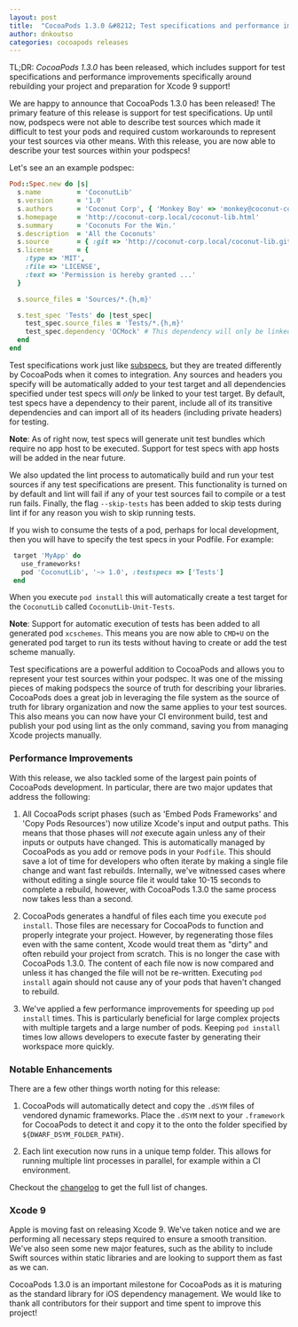 ```yaml
---
layout: post
title:  "CocoaPods 1.3.0 &#8212; Test specifications and performance improvements"
author: dnkoutso
categories: cocoapods releases
---
```

TL;DR: _CocoaPods 1.3.0_ has been released, which includes support for test specifications and performance improvements specifically around rebuilding your project and preparation for Xcode 9 support!

<!-- more -->

We are happy to announce that CocoaPods 1.3.0 has been released! The primary feature of this release is support for test specifications. Up until now, podspecs were not able to describe test sources which made it difficult to test your pods and required custom workarounds to represent your test sources via other means. With this release, you are now able to describe your test sources within your podspecs!

Let's see an an example podspec:

```ruby
Pod::Spec.new do |s|
  s.name         = 'CoconutLib'
  s.version      = '1.0'
  s.authors      = 'Coconut Corp', { 'Monkey Boy' => 'monkey@coconut-corp.local' }
  s.homepage     = 'http://coconut-corp.local/coconut-lib.html'
  s.summary      = 'Coconuts For the Win.'
  s.description  = 'All the Coconuts'
  s.source       = { :git => 'http://coconut-corp.local/coconut-lib.git', :tag => 'v1.0' }
  s.license      = {
    :type => 'MIT',
    :file => 'LICENSE',
    :text => 'Permission is hereby granted ...'
  }

  s.source_files = 'Sources/*.{h,m}'

  s.test_spec 'Tests' do |test_spec|
    test_spec.source_files = 'Tests/*.{h,m}'
    test_spec.dependency 'OCMock' # This dependency will only be linked with your tests.
  end  
end
```

Test specifications work just like [subspecs](https://guides.cocoapods.org/syntax/podspec.html#subspec), but they are treated differently by CocoaPods when it comes to integration. Any sources and headers you specify will be automatically added to your test target and all dependencies specified under test specs will *only* be linked to your test target. By default, test specs have a dependency to their parent, include all of its transitive dependencies and can import all of its headers (including private headers) for testing.

**Note**: As of right now, test specs will generate unit test bundles which require no app host to be executed. Support for test specs with app hosts will be added in the near future.

We also updated the lint process to automatically build and run your test sources if any test specifications are present. This functionality is turned on by default and lint will fail if any of your test sources fail to compile or a test run fails. Finally, the flag `--skip-tests` has been added to skip tests during lint if for any reason you wish to skip running tests.

If you wish to consume the tests of a pod, perhaps for local development, then you will have to specify the test specs in your Podfile. For example:

```ruby
 target 'MyApp' do
   use_frameworks!
   pod 'CoconutLib', '~> 1.0', :testspecs => ['Tests']
 end
 ```

 When you execute `pod install` this will automatically create a test target for the `CoconutLib` called `CoconutLib-Unit-Tests`. 

**Note**: Support for automatic execution of tests has been added to all generated pod `xcschemes`. This means you are now able to `CMD+U` on the generated pod target to run its tests without having to create or add the test scheme manually.

Test specifications are a powerful addition to CocoaPods and allows you to represent your test sources within your podspec. It was one of the missing pieces of making podspecs the source of truth for describing your libraries. CocoaPods does a great job in leveraging the file system as the source of truth for library organization and now the same applies to your test sources. This also means you can now have your CI environment build, test and publish your pod using lint as the only command, saving you from managing Xcode projects manually.


### Performance Improvements

With this release, we also tackled some of the largest pain points of CocoaPods development. In particular, there are two major updates that address the following:

1. All CocoaPods script phases (such as 'Embed Pods Frameworks' and 'Copy Pods Resources') now utilize Xcode's input and output paths. This means that those phases will *not* execute again unless any of their inputs or outputs have changed. This is automatically managed by CocoaPods as you add or remove pods in your `Podfile`. This should save a lot of time for developers who often iterate by making a single file change and want fast rebuilds. Internally, we've witnessed cases where without editing a single source file it would take 10-15 seconds to complete a rebuild, however, with CocoaPods 1.3.0 the same process now takes less than a second.

2. CocoaPods generates a handful of files each time you execute `pod install`. Those files are necessary for CocoaPods to function and properly integrate your project. However, by regenerating those files even with the same content, Xcode would treat them as "dirty" and often rebuild your project from scratch. This is no longer the case with CocoaPods 1.3.0. The content of each file now is now compared and unless it has changed the file will not be re-written. Executing `pod install` again should not cause any of your pods that haven't changed to rebuild.

3. We've applied a few performance improvements for speeding up `pod install` times. This is particularly beneficial for large complex projects with multiple targets and a large number of pods. Keeping `pod install` times low allows developers to execute faster by generating their workspace more quickly.


### Notable Enhancements

There are a few other things worth noting for this release:

1. CocoaPods will automatically detect and copy the `.dSYM` files of vendored dynamic frameworks. Place the `.dSYM` next to your `.framework` for CocoaPods to detect it and copy it to the onto the folder specified by `${DWARF_DSYM_FOLDER_PATH}`.

2. Each lint execution now runs in a unique temp folder. This allows for running multiple lint processes in parallel, for example within a CI environment.

Checkout the [changelog](https://github.com/CocoaPods/CocoaPods/releases/tag/1.3.0) to get the full list of changes.


### Xcode 9

Apple is moving fast on releasing Xcode 9. We've taken notice and we are performing all necessary steps required to ensure a smooth transition. We've also seen some new major features, such as the ability to include Swift sources within static libraries and are looking to support them as fast as we can.

CocoaPods 1.3.0 is an important milestone for CocoaPods as it is maturing as the standard library for iOS dependency management. We would like to thank all contributors for their support and time spent to improve this project!

